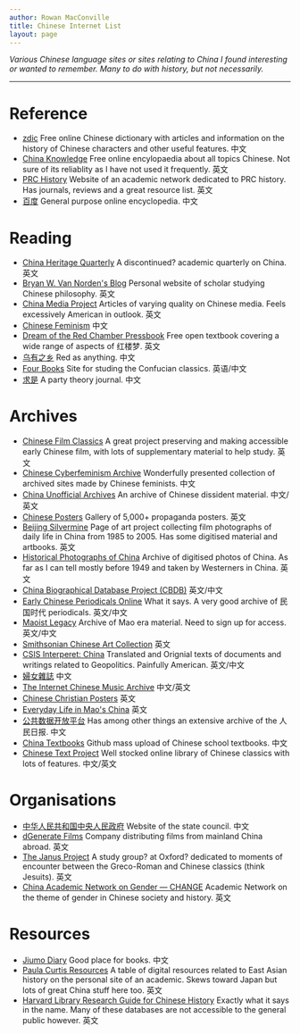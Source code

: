```yaml
---
author: Rowan MacConville
title: Chinese Internet List
layout: page
---
```

*Various Chinese language sites or sites relating to China I found interesting or wanted to remember. Many to do with history, but not necessarily.*

---
# Reference
- [zdic](www.zdic.net) Free online Chinese dictionary with articles and information on the history of Chinese characters and other useful features. 中文
- [China Knowledge](www.chinaknowledge.de) Free online encylopaedia about all topics Chinese. Not sure of its reliablity as I have not used it frequently. 英文
- [PRC History](http://prchistory.org/) Website of an academic network dedicated to PRC history. Has journals, reviews and a great resource list. 英文
- [百度](https://baike.baidu.com/) General purpose online encyclopedia. 中文

# Reading
- [China Heritage Quarterly](http://chinaheritagequarterly.org/) A discontinued? academic quarterly on China. 英文
- [Bryan W. Van Norden's Blog](https://www.bryanvannorden.com/) Personal website of scholar studying Chinese philosophy. 英文
- [China Media Project](https://chinamediaproject.org/) Articles of varying quality on Chinese media. Feels excessively American in outlook. 英文 
- [Chinese Feminism](https://chinesefeminism.org/) 中文
- [Dream of the Red Chamber Pressbook](https://open.lib.umn.edu/redchamber/) Free open textbook covering a wide range of aspects of 红楼梦. 英文 
- [乌有之乡](https://www.wyzxwk.com/) Red as anything. 中文
- [Four Books](https://fourbooks.org/) Site for studing the Confucian classics. 英语/中文
- [求是](http://www.qstheory.cn/) A party theory journal. 中文

# Archives
- [Chinese Film Classics](https://chinesefilmclassics.org/)  A great project preserving and making accessible early Chinese film, with lots of supplementary material to help study. 英文
- [Chinese Cyberfeminism Archive](https://chinese-cyberfeminism-archive.com/) Wonderfully presented collection of archived sites made by Chinese feminists. 中文
- [China Unofficial Archives](https://minjian-danganguan.org/s/china-unofficial/page/welcome) An archive of Chinese dissident material. 中文/英文
- [Chinese Posters](https://chineseposters.net/) Gallery of 5,000+ propaganda posters. 英文
- [Beijing Silvermine](https://www.beijingsilvermine.com) Page of art project collecting film photographs of daily life in China from 1985 to 2005. Has some digitised material and artbooks. 英文
- [Historical Photographs of China](https://hpcbristol.net/) Archive of digitised photos of China. As far as I can tell mostly before 1949 and taken by Westerners in China. 英文 
- [China Biographical Database Project (CBDB)](https://projects.iq.harvard.edu/cbdb) 英文/中文
- [Early Chinese Periodicals Online](https://ecpo.cats.uni-heidelberg.de/ecpo/) What it says. A very good archive of 民国时代 periodicals. 英文/中文
- [Maoist Legacy](https://maoistlegacy.de/) Archive of Mao era material. Need to sign up for access. 英文/中文
- [Smithsonian Chinese Art Collection](https://asia.si.edu/explore-art-culture/collections/collections-areas/chinese/) 英文
- [CSIS Interperet: China](https://interpret.csis.org/) Translated and Orignial texts of documents and writings related to Geopolitics. Painfully American. 英文/中文 
- [婦女雜誌](https://mhdb.mh.sinica.edu.tw/fnzz/index.php) 中文
- [The Internet Chinese Music Archive](http://www.ibiblio.org/chinese-music/html/chmus-history.html) 中文/英文
- [Chinese Christian Posters](http://ccposters.com/en/pg/home/) 英文
- [Everyday Life in Mao's China](https://everydaylifeinmaoistchina.org/) 英文
- [公共数据开放平台](https://cn.govopendata.com/) Has among other things an extensive archive of the 人民日报. 中文
- [China Textbooks](https://github.com/TapXWorld/ChinaTextbook/) Github mass upload of Chinese school textbooks. 中文
- [Chinese Text Project](https://ctext.org/shenjian/zh) Well stocked online library of Chinese classics with lots of features. 中文/英文

# Organisations
- [中华人民共和国中央人民政府](https://www.gov.cn/) Website of the state council. 中文
- [dGenerate Films](https://www.dgeneratefilms.com/) Company distributing films from mainland China abroad. 英文
- [The Janus Project](https://janus-project.org/) A study group? at Oxford? dedicated to moments of encounter between the Greco-Roman and Chinese classics (think Jesuits). 英文
- [China Academic Network on Gender — CHANGE](https://change.hypotheses.org/) Academic Network on the theme of gender in Chinese society and history. 英文
# Resources
- [Jiumo Diary](https://www.jiumodiary.com/) Good place for books. 中文
- [Paula Curtis Resources](http://prcurtis.com/DH/resources/) A table of digital resources related to East Asian history on the personal site of an academic. Skews toward Japan but lots of great China stuff here too. 英文
- [Harvard Library Research Guide for Chinese History](https://guides.library.harvard.edu/c.php?g=310134) Exactly what it says in the name. Many of these databases are not accessible to the general public however. 英文 

